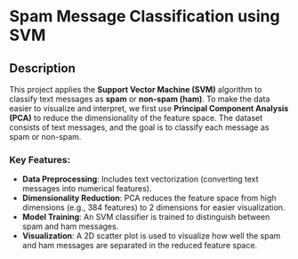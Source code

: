 # Spam Message Classification using SVM

## Description

This project applies the **Support Vector Machine (SVM)** algorithm to classify text messages as **spam** or **non-spam (ham)**. To make the data easier to visualize and interpret, we first use **Principal Component Analysis (PCA)** to reduce the dimensionality of the feature space. The dataset consists of text messages, and the goal is to classify each message as spam or non-spam.

### Key Features:
- **Data Preprocessing**: Includes text vectorization (converting text messages into numerical features).
- **Dimensionality Reduction**: PCA reduces the feature space from high dimensions (e.g., 384 features) to 2 dimensions for easier visualization.
- **Model Training**: An SVM classifier is trained to distinguish between spam and ham messages.
- **Visualization**: A 2D scatter plot is used to visualize how well the spam and ham messages are separated in the reduced feature space.
